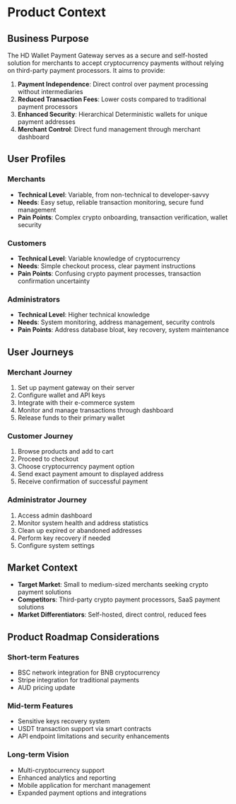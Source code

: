 # Product Context

## Business Purpose
The HD Wallet Payment Gateway serves as a secure and self-hosted solution for merchants to accept cryptocurrency payments without relying on third-party payment processors. It aims to provide:

1. **Payment Independence**: Direct control over payment processing without intermediaries
2. **Reduced Transaction Fees**: Lower costs compared to traditional payment processors
3. **Enhanced Security**: Hierarchical Deterministic wallets for unique payment addresses
4. **Merchant Control**: Direct fund management through merchant dashboard

## User Profiles

### Merchants
- **Technical Level**: Variable, from non-technical to developer-savvy
- **Needs**: Easy setup, reliable transaction monitoring, secure fund management
- **Pain Points**: Complex crypto onboarding, transaction verification, wallet security

### Customers
- **Technical Level**: Variable knowledge of cryptocurrency
- **Needs**: Simple checkout process, clear payment instructions
- **Pain Points**: Confusing crypto payment processes, transaction confirmation uncertainty

### Administrators
- **Technical Level**: Higher technical knowledge
- **Needs**: System monitoring, address management, security controls
- **Pain Points**: Address database bloat, key recovery, system maintenance

## User Journeys

### Merchant Journey
1. Set up payment gateway on their server
2. Configure wallet and API keys
3. Integrate with their e-commerce system
4. Monitor and manage transactions through dashboard
5. Release funds to their primary wallet

### Customer Journey
1. Browse products and add to cart
2. Proceed to checkout
3. Choose cryptocurrency payment option
4. Send exact payment amount to displayed address
5. Receive confirmation of successful payment

### Administrator Journey
1. Access admin dashboard
2. Monitor system health and address statistics
3. Clean up expired or abandoned addresses
4. Perform key recovery if needed
5. Configure system settings

## Market Context
- **Target Market**: Small to medium-sized merchants seeking crypto payment solutions
- **Competitors**: Third-party crypto payment processors, SaaS payment solutions
- **Market Differentiators**: Self-hosted, direct control, reduced fees

## Product Roadmap Considerations

### Short-term Features
- BSC network integration for BNB cryptocurrency
- Stripe integration for traditional payments
- AUD pricing update

### Mid-term Features
- Sensitive keys recovery system
- USDT transaction support via smart contracts
- API endpoint limitations and security enhancements

### Long-term Vision
- Multi-cryptocurrency support
- Enhanced analytics and reporting
- Mobile application for merchant management
- Expanded payment options and integrations 